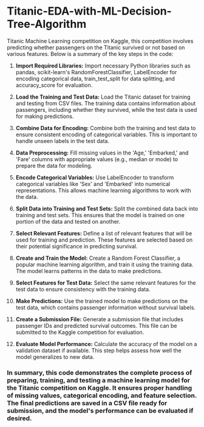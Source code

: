 # Titanic-EDA-with-ML-Decision-Tree-Algorithm

Titanic Machine Learning competition on Kaggle, this competition involves predicting whether passengers on the Titanic survived or not based on various features. Below is a summary of the key steps in the code:

1. **Import Required Libraries:** Import necessary Python libraries such as pandas, scikit-learn's RandomForestClassifier, LabelEncoder for encoding categorical data, train_test_split for data splitting, and accuracy_score for evaluation.

2. **Load the Training and Test Data:** Load the Titanic dataset for training and testing from CSV files. The training data contains information about passengers, including whether they survived, while the test data is used for making predictions.

3. **Combine Data for Encoding:** Combine both the training and test data to ensure consistent encoding of categorical variables. This is important to handle unseen labels in the test data.

4. **Data Preprocessing:** Fill missing values in the 'Age,' 'Embarked,' and 'Fare' columns with appropriate values (e.g., median or mode) to prepare the data for modeling.

5. **Encode Categorical Variables:** Use LabelEncoder to transform categorical variables like 'Sex' and 'Embarked' into numerical representations. This allows machine learning algorithms to work with the data.

6. **Split Data into Training and Test Sets:** Split the combined data back into training and test sets. This ensures that the model is trained on one portion of the data and tested on another.

7. **Select Relevant Features:** Define a list of relevant features that will be used for training and prediction. These features are selected based on their potential significance in predicting survival.

8. **Create and Train the Model:** Create a Random Forest Classifier, a popular machine learning algorithm, and train it using the training data. The model learns patterns in the data to make predictions.

9. **Select Features for Test Data:** Select the same relevant features for the test data to ensure consistency with the training data.

10. **Make Predictions:** Use the trained model to make predictions on the test data, which contains passenger information without survival labels.

11. **Create a Submission File:** Generate a submission file that includes passenger IDs and predicted survival outcomes. This file can be submitted to the Kaggle competition for evaluation.

12. **Evaluate Model Performance:** Calculate the accuracy of the model on a validation dataset if available. This step helps assess how well the model generalizes to new data.

### In summary, this code demonstrates the complete process of preparing, training, and testing a machine learning model for the Titanic competition on Kaggle. It ensures proper handling of missing values, categorical encoding, and feature selection. The final predictions are saved in a CSV file ready for submission, and the model's performance can be evaluated if desired.
